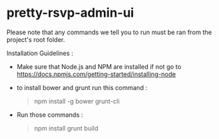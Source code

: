 # pretty-rsvp-admin-ui
Please note that any commands we tell you to run must be ran from the project's root folder.

Installation Guidelines :

- Make sure that Node.js and NPM are installed if not go to  https://docs.npmjs.com/getting-started/installing-node

- to install bower and grunt run this command :

    > npm install -g bower grunt-cli

- Run those commands :

    > npm install
    > grunt build
